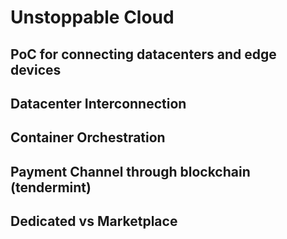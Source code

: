 # Unstoppable Cloud

## PoC for connecting datacenters and edge devices

## Datacenter Interconnection

## Container Orchestration

## Payment Channel through blockchain (tendermint)

## Dedicated vs Marketplace


